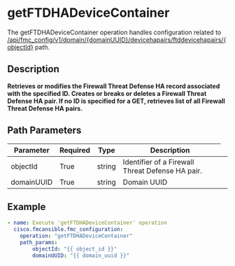 # getFTDHADeviceContainer

The getFTDHADeviceContainer operation handles configuration related to [/api/fmc_config/v1/domain/{domainUUID}/devicehapairs/ftddevicehapairs/{objectId}](/paths//api/fmc_config/v1/domain/{domain_uuid}/devicehapairs/ftddevicehapairs/{object_id}.md) path.&nbsp;
## Description
**Retrieves or modifies the Firewall Threat Defense HA record associated with the specified ID. Creates or breaks or deletes a Firewall Threat Defense HA pair. If no ID is specified for a GET, retrieves list of all Firewall Threat Defense HA pairs.**

## Path Parameters
| Parameter | Required | Type | Description |
| --------- | -------- | ---- | ----------- |
| objectId | True | string <td colspan=3> Identifier of a Firewall Threat Defense HA pair. |
| domainUUID | True | string <td colspan=3> Domain UUID |

## Example
```yaml
- name: Execute 'getFTDHADeviceContainer' operation
  cisco.fmcansible.fmc_configuration:
    operation: "getFTDHADeviceContainer"
    path_params:
        objectId: "{{ object_id }}"
        domainUUID: "{{ domain_uuid }}"

```